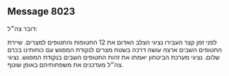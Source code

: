 ## Message 8023

דובר צה״ל:

לפני זמן קצר העבירו נציגי הצלב האדום את 12 החטופות והחטופים למצרים.
שיירת החטופים השבים ארצה עושה דרכה בשטח מצרים לנקודת המפגש עם כוחותינו בכרם שלום. 
נציגי מערכת הביטחון יאמתו את זהות החטופים השבים בנקודת המפגש. 
נציגי צה״ל מעדכנים את משפחותיהם באופן שוטף.

